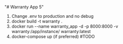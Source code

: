 "# Warranty App 5" 
1. Change .env to production and no debug
2. docker build -t warranty .
3. docker run --name warranty_app -d -p 8000:8000 -v warranty:/app/instance/ warranty:latest
4. docker-compose up (if preferred) #TODO